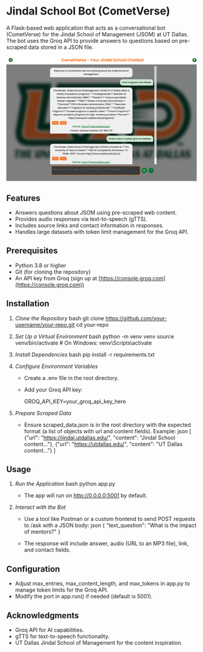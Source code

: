# Jindal School Bot (CometVerse)

A Flask-based web application that acts as a conversational bot (CometVerse) for the Jindal School of Management (JSOM) at UT Dallas. The bot uses the Groq API to provide answers to questions based on pre-scraped data stored in a JSON file.

![demo](Images/Cometverse_img.png)

## Features
- Answers questions about JSOM using pre-scraped web content.
- Provides audio responses via text-to-speech (gTTS).
- Includes source links and contact information in responses.
- Handles large datasets with token limit management for the Groq API.

## Prerequisites
- Python 3.8 or higher
- Git (for cloning the repository)
- An API key from Groq (sign up at [https://console.groq.com](https://console.groq.com))

## Installation

1. *Clone the Repository*
   bash
   git clone https://github.com/your-username/your-repo.git
   cd your-repo
   

2. *Set Up a Virtual Environment*
   bash
   python -m venv venv
   source venv/bin/activate  # On Windows: venv\Scripts\activate
   

3. *Install Dependencies*
   bash
   pip install -r requirements.txt
   

4. *Configure Environment Variables*
   - Create a .env file in the root directory.
   - Add your Groq API key:
     
     GROQ_API_KEY=your_groq_api_key_here
     

5. *Prepare Scraped Data*
   - Ensure scraped_data.json is in the root directory with the expected format (a list of objects with url and content fields). Example:
     json
     [
         {"url": "https://jindal.utdallas.edu/", "content": "Jindal School content..."},
         {"url": "https://utdallas.edu/", "content": "UT Dallas content..."}
     ]
     

## Usage
1. *Run the Application*
   bash
   python app.py
   
   - The app will run on http://0.0.0.0:5001 by default.

2. *Interact with the Bot*
   - Use a tool like Postman or a custom frontend to send POST requests to /ask with a JSON body:
     json
     {
         "text_question": "What is the impact of mentors?"
     }
   
   - The response will include answer, audio (URL to an MP3 file), link, and contact fields.

## Configuration
- Adjust max_entries, max_content_length, and max_tokens in app.py to manage token limits for the Groq API.
- Modify the port in app.run() if needed (default is 5001).


## Acknowledgments
- Groq API for AI capabilities.
- gTTS for text-to-speech functionality.
- UT Dallas Jindal School of Management for the content inspiration.

